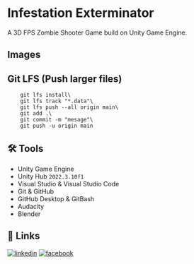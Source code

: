 # Infestation Exterminator

A 3D FPS Zombie Shooter Game build on Unity Game Engine.

## Images

## Git LFS (Push larger files)

```
    git lfs install\
    git lfs track "*.data"\
    git lfs push --all origin main\
    git add .\
    git commit -m "mesage"\
    git push -u origin main
```

## 🛠 Tools

- Unity Game Engine
- Unity Hub `2022.3.10f1`
- Visual Studio & Visual Studio Code
- Git & GitHub
- GitHub Desktop & GitBash
- Audacity
- Blender

## 🔗 Links

[![linkedin](https://img.shields.io/badge/linkedin-0A66C2?style=for-the-badge&logo=linkedin&logoColor=white)](https://www.linkedin.com/in/dipakgurung524/)
[![facebook](https://img.shields.io/badge/facebook-0A66C2?style=for-the-badge&logo=facebook&logoColor=white)](https://www.facebook.com/dipakgurung555/)
